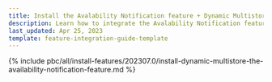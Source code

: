 ```yaml
---
title: Install the Avalability Notification feature + Dynamic Multistore
description: Learn how to integrate the Avalability Notification feature + Dynamic Multistore
last_updated: Apr 25, 2023
template: feature-integration-guide-template
---
```


{% include pbc/all/install-features/202307.0/install-dynamic-multistore-the-availability-notification-feature.md %} <!-- To edit, see /_includes/pbc/all/install-features/202307.0/install-dynamic-multistore-the-availability-notification-feature.md -->
